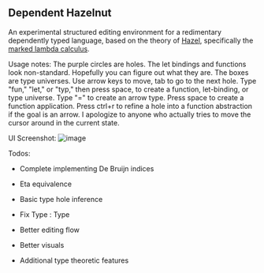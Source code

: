 ## Dependent Hazelnut

An experimental structured editing environment for a redimentary dependently typed language, based on the theory of [Hazel](https://hazel.org/), specifically the [marked lambda calculus](https://hazel.org/papers/marking-popl24.pdf).

Usage notes: The purple circles are holes. The let bindings and functions look non-standard. Hopefully you can figure out what they are. The boxes are type universes. Use arrow keys to move, tab to go to the next hole. Type "fun," "let," or "typ," then press space, to create a function, let-binding, or type universe. Type "=" to create an arrow type. Press space to create a function application. Press ctrl+r to refine a hole into a function abstraction if the goal is an arrow. I apologize to anyone who actually tries to move the cursor around in the current state.

UI Screenshot:
![image](https://github.com/thomasporter522/dependent-hazelnut/assets/22896135/5452ab5b-bb51-43f6-967e-faadd0b92ce9)

Todos:
- Complete implementing De Bruijn indices
- Eta equivalence
- Basic type hole inference
- Fix Type : Type

- Better editing flow
- Better visuals

- Additional type theoretic features

